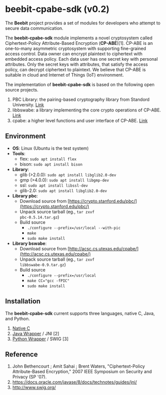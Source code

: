 # beebit-cpabe-sdk (v0.2)
The **Beebit** project provides a set of modules for developers who attempt to secure data communication.

The **beebit-cpabe-sdk** module implements a novel cryptosystem called Ciphertext-Policy Attribute-Based Encryption (**CP-ABE**)[1]. CP-ABE is an one-to-many asymmetric cryptosystem with supporting fine-grained access control. Data owner can encrypt plaintext to ciphertext with embedded access policy. Each data user has one secret key with personal attributes. Only the secret keys with attributes, that satisfy the access policy, can decrypt ciphertext to plaintext. We believe that CP-ABE is suitable in cloud and Internet of Things (IoT) environment.

The implementation of **beebit-cpabe-sdk** is based on the following open source projects.
1. PBC Library: the pairing-based cryptography library from Standord University. [Link](https://crypto.stanford.edu/pbc/)
2. libbswabe: a library implementing the core crypto operations of CP-ABE. [Link](http://acsc.cs.utexas.edu/cpabe/)
3. cpabe: a higher level functions and user interface of CP-ABE. [Link](http://acsc.cs.utexas.edu/cpabe/)

## Environment
- **OS**: Linux (Ubuntu is the test system)
- **Tools**:
	- flex: <code>sudo apt install flex</code>
	- bison: <code>sudo apt install bison</code>
- **Library**:
	- glib (>2.0.0): <code>sudo apt install libglib2.0-dev</code>
	- gmp (>4.0.0): <code>sudo apt install libgmp-dev</code>
	- ssl: <code>sudo apt install libssl-dev</code>
	- glib-2.0: <code>sudo apt install libglib2.0-dev</code>
- **Library pbc**:
	- Download source from [https://crypto.stanford.edu/pbc/](https://crypto.stanford.edu/pbc/)
	- Unpack source tarball (eg., <code>tar zxvf pbc-0.5.14.tar.gz</code>)
	- Build source
		- <code>./configure --prefix=/usr/local --with-pic</code> 
		- <code>make</code> 
		- <code>sudo make install</code> 
- **Library bswabe**:
	- Download source from [http://acsc.cs.utexas.edu/cpabe/](http://acsc.cs.utexas.edu/cpabe/)
	- Unpack source tarball (eg., <code>tar zxvf libbswabe-0.9.tar.gz</code>)
	- Build source
		- <code>./configure --prefix=/usr/local</code> 
		- <code>make CC="gcc -fPIC"</code> 
		- <code>sudo make install</code> 

## Installation
The **beebit-cpabe-sdk** current supports three languages, native C, Java, and Python.

1. [Native C](INSTALL_C.md)
2. [Java Wrapper](INSTALL_JAVA.md) / JNI [2]
3. [Python Wrapper](INSTALL_PYTHON.md) / SWIG [3]

## Reference
1. John Bethencourt ; Amit Sahai ; Brent Waters, "Ciphertext-Policy Attribute-Based Encryption,"  2007 IEEE Symposium on Security and Privacy (SP '07).
2. https://docs.oracle.com/javase/8/docs/technotes/guides/jni/
3. http://www.swig.org/
